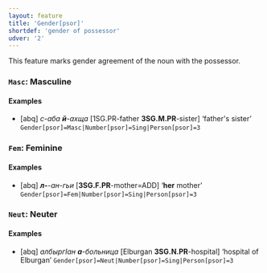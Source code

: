 ```yaml
---
layout: feature
title: 'Gender[psor]'
shortdef: 'gender of possessor'
udver: '2'
---
```


This feature marks gender agreement of the noun with the possessor.

### <a name="Masc">`Masc`</a>: Masculine

#### Examples

* [abq] _с-аба <b>й</b>-ахща_ [1SG.PR-father <b>3SG.M.PR</b>-sister] ‘father's sister’ `Gender[psor]=Masc|Number[psor]=Sing|Person[psor]=3`

### <a name="Fem">`Fem`</a>: Feminine

#### Examples

* [abq] _<b>л-</b>-ан-гьи_ [<b>3SG.F.PR</b>-mother=ADD] ‘<b>her</b> mother’ `Gender[psor]=Fem|Number[psor]=Sing|Person[psor]=3`

### <a name="Neut">`Neut`</a>: Neuter

#### Examples

* [abq] _албыргIан <b>а</b>-больница_ [Elburgan <b>3SG.N.PR</b>-hospital] ‘hospital of Elburgan’ `Gender[psor]=Neut|Number[psor]=Sing|Person[psor]=3`

<!-- Interlanguage links updated Út 9. května 2023, 20:03:38 CEST -->

